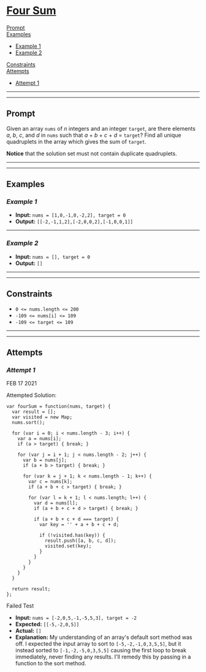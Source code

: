 # [**Four Sum**](https://leetcode.com/problems/4sum/)

[Prompt](#prompt)  
[Examples](#examples)
- [Example 1](#example-1)  
- [Example 2](#example-2)  

[Constraints](#constraints)  
[Attempts](#attempts)  
- [Attempt 1](#attempt-1)

---
---
## **Prompt**
Given an array `nums` of *n* integers and an integer `target`, are there elements *a*, *b*, *c*, and *d* in `nums` such that *a* + *b* + *c* + *d* = `target`? Find all unique quadruplets in the array which gives the sum of `target`.

**Notice** that the solution set must not contain duplicate quadruplets.

---
---
## **Examples**

### *Example 1*

- **Input:** `nums = [1,0,-1,0,-2,2], target = 0`  
- **Output:** `[[-2,-1,1,2],[-2,0,0,2],[-1,0,0,1]]`  

---
### *Example 2*

- **Input:** `nums = [], target = 0`  
- **Output:** `[]`

---
---
## **Constraints**
- `0 <= nums.length <= 200`
- `-109 <= nums[i] <= 109`
- `-109 <= target <= 109`

---
---
## **Attempts**

### *Attempt 1*
FEB 17 2021

Attempted Solution:
```
var fourSum = function(nums, target) {
  var result = [];
  var visited = new Map;
  nums.sort();

  for (var i = 0; i < nums.length - 3; i++) {
    var a = nums[i];
    if (a > target) { break; }

    for (var j = i + 1; j < nums.length - 2; j++) {
      var b = nums[j];
      if (a + b > target) { break; }

      for (var k = j + 1; k < nums.length - 1; k++) {
        var c = nums[k];
        if (a + b + c > target) { break; }

        for (var l = k + 1; l < nums.length; l++) {
          var d = nums[l];
          if (a + b + c + d > target) { break; }

          if (a + b + c + d === target) {
            var key = '' + a + b + c + d;

            if (!visited.has(key)) {
              result.push([a, b, c, d]);
              visited.set(key);
            }
          }
        }
      }
    }
  }

  return result;
};
```
Failed Test
- **Input:** `nums = [-2,0,5,-1,-5,5,3], target = -2`
- **Expected:** `[[-5,-2,0,5]]`
- **Actual:** `[]`
- **Explanation:** My understanding of an array's default sort method was off. I expected the input array to sort to `[-5,-2,-1,0,3,5,5]`, but it instead sorted to `[-1,-2,-5,0,3,5,5]` causing the first loop to break immediately, never finding any results. I'll remedy this by passing in a function to the sort method.



